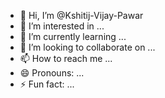 - 👋 Hi, I’m @Kshitij-Vijay-Pawar
- 👀 I’m interested in ...
- 🌱 I’m currently learning ...
- 💞️ I’m looking to collaborate on ...
- 📫 How to reach me ...
- 😄 Pronouns: ...
- ⚡ Fun fact: ...

<!---
Kshitij-Vijay-Pawar/Kshitij-Vijay-Pawar is a ✨ special ✨ repository because its `README.md` (this file) appears on your GitHub profile.
You can click the Preview link to take a look at your changes.
--->
